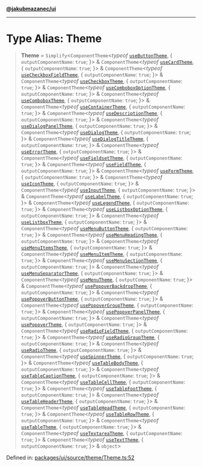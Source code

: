 [**@jakubmazanec/ui**](../README.md)

---

# Type Alias: Theme

> **Theme** = `Simplify`\<`ComponentTheme`\<_typeof_
> [`useButtonTheme`](../variables/useButtonTheme.md), \{ `outputComponentName`: `true`; \}\> &
> `ComponentTheme`\<_typeof_ [`useCardTheme`](../variables/useCardTheme.md), \{
> `outputComponentName`: `true`; \}\> & `ComponentTheme`\<_typeof_
> [`useCheckboxFieldTheme`](../variables/useCheckboxFieldTheme.md), \{ `outputComponentName`:
> `true`; \}\> & `ComponentTheme`\<_typeof_ [`useCheckboxTheme`](../variables/useCheckboxTheme.md),
> \{ `outputComponentName`: `true`; \}\> & `ComponentTheme`\<_typeof_
> [`useComboboxOptionTheme`](../variables/useComboboxOptionTheme.md), \{ `outputComponentName`:
> `true`; \}\> & `ComponentTheme`\<_typeof_ [`useComboboxTheme`](../variables/useComboboxTheme.md),
> \{ `outputComponentName`: `true`; \}\> & `ComponentTheme`\<_typeof_
> [`useContainerTheme`](../variables/useContainerTheme.md), \{ `outputComponentName`: `true`; \}\> &
> `ComponentTheme`\<_typeof_ [`useDescriptionTheme`](../variables/useDescriptionTheme.md), \{
> `outputComponentName`: `true`; \}\> & `ComponentTheme`\<_typeof_
> [`useDialogPanelTheme`](../variables/useDialogPanelTheme.md), \{ `outputComponentName`: `true`;
> \}\> & `ComponentTheme`\<_typeof_ [`useDialogTheme`](../variables/useDialogTheme.md), \{
> `outputComponentName`: `true`; \}\> & `ComponentTheme`\<_typeof_
> [`useDialogTitleTheme`](../variables/useDialogTitleTheme.md), \{ `outputComponentName`: `true`;
> \}\> & `ComponentTheme`\<_typeof_ [`useErrorTheme`](../variables/useErrorTheme.md), \{
> `outputComponentName`: `true`; \}\> & `ComponentTheme`\<_typeof_
> [`useFieldsetTheme`](../variables/useFieldsetTheme.md), \{ `outputComponentName`: `true`; \}\> &
> `ComponentTheme`\<_typeof_ [`useFieldTheme`](../variables/useFieldTheme.md), \{
> `outputComponentName`: `true`; \}\> & `ComponentTheme`\<_typeof_
> [`useFormTheme`](../variables/useFormTheme.md), \{ `outputComponentName`: `true`; \}\> &
> `ComponentTheme`\<_typeof_ [`useIconTheme`](../variables/useIconTheme.md), \{
> `outputComponentName`: `true`; \}\> & `ComponentTheme`\<_typeof_
> [`useInputTheme`](../variables/useInputTheme.md), \{ `outputComponentName`: `true`; \}\> &
> `ComponentTheme`\<_typeof_ [`useLabelTheme`](../variables/useLabelTheme.md), \{
> `outputComponentName`: `true`; \}\> & `ComponentTheme`\<_typeof_
> [`useLegendTheme`](../variables/useLegendTheme.md), \{ `outputComponentName`: `true`; \}\> &
> `ComponentTheme`\<_typeof_ [`useListboxOptionTheme`](../variables/useListboxOptionTheme.md), \{
> `outputComponentName`: `true`; \}\> & `ComponentTheme`\<_typeof_
> [`useListboxTheme`](../variables/useListboxTheme.md), \{ `outputComponentName`: `true`; \}\> &
> `ComponentTheme`\<_typeof_ [`useMenuButtonTheme`](../variables/useMenuButtonTheme.md), \{
> `outputComponentName`: `true`; \}\> & `ComponentTheme`\<_typeof_
> [`useMenuHeadingTheme`](../variables/useMenuHeadingTheme.md), \{ `outputComponentName`: `true`;
> \}\> & `ComponentTheme`\<_typeof_ [`useMenuItemsTheme`](../variables/useMenuItemsTheme.md), \{
> `outputComponentName`: `true`; \}\> & `ComponentTheme`\<_typeof_
> [`useMenuItemTheme`](../variables/useMenuItemTheme.md), \{ `outputComponentName`: `true`; \}\> &
> `ComponentTheme`\<_typeof_ [`useMenuSectionTheme`](../variables/useMenuSectionTheme.md), \{
> `outputComponentName`: `true`; \}\> & `ComponentTheme`\<_typeof_
> [`useMenuSeparatorTheme`](../variables/useMenuSeparatorTheme.md), \{ `outputComponentName`:
> `true`; \}\> & `ComponentTheme`\<_typeof_ [`useMenuTheme`](../variables/useMenuTheme.md), \{
> `outputComponentName`: `true`; \}\> & `ComponentTheme`\<_typeof_
> [`usePopoverBackdropTheme`](../variables/usePopoverBackdropTheme.md), \{ `outputComponentName`:
> `true`; \}\> & `ComponentTheme`\<_typeof_
> [`usePopoverButtonTheme`](../variables/usePopoverButtonTheme.md), \{ `outputComponentName`:
> `true`; \}\> & `ComponentTheme`\<_typeof_
> [`usePopoverGroupTheme`](../variables/usePopoverGroupTheme.md), \{ `outputComponentName`: `true`;
> \}\> & `ComponentTheme`\<_typeof_ [`usePopoverPanelTheme`](../variables/usePopoverPanelTheme.md),
> \{ `outputComponentName`: `true`; \}\> & `ComponentTheme`\<_typeof_
> [`usePopoverTheme`](../variables/usePopoverTheme.md), \{ `outputComponentName`: `true`; \}\> &
> `ComponentTheme`\<_typeof_ [`useRadioFieldTheme`](../variables/useRadioFieldTheme.md), \{
> `outputComponentName`: `true`; \}\> & `ComponentTheme`\<_typeof_
> [`useRadioGroupTheme`](../variables/useRadioGroupTheme.md), \{ `outputComponentName`: `true`; \}\>
> & `ComponentTheme`\<_typeof_ [`useRadioTheme`](../variables/useRadioTheme.md), \{
> `outputComponentName`: `true`; \}\> & `ComponentTheme`\<_typeof_
> [`useSpinnerTheme`](../variables/useSpinnerTheme.md), \{ `outputComponentName`: `true`; \}\> &
> `ComponentTheme`\<_typeof_ [`useTableBodyTheme`](../variables/useTableBodyTheme.md), \{
> `outputComponentName`: `true`; \}\> & `ComponentTheme`\<_typeof_
> [`useTableCaptionTheme`](../variables/useTableCaptionTheme.md), \{ `outputComponentName`: `true`;
> \}\> & `ComponentTheme`\<_typeof_ [`useTableCellTheme`](../variables/useTableCellTheme.md), \{
> `outputComponentName`: `true`; \}\> & `ComponentTheme`\<_typeof_
> [`useTableFootTheme`](../variables/useTableFootTheme.md), \{ `outputComponentName`: `true`; \}\> &
> `ComponentTheme`\<_typeof_ [`useTableHeaderTheme`](../variables/useTableHeaderTheme.md), \{
> `outputComponentName`: `true`; \}\> & `ComponentTheme`\<_typeof_
> [`useTableHeadTheme`](../variables/useTableHeadTheme.md), \{ `outputComponentName`: `true`; \}\> &
> `ComponentTheme`\<_typeof_ [`useTableRowTheme`](../variables/useTableRowTheme.md), \{
> `outputComponentName`: `true`; \}\> & `ComponentTheme`\<_typeof_
> [`useTableTheme`](../variables/useTableTheme.md), \{ `outputComponentName`: `true`; \}\> &
> `ComponentTheme`\<_typeof_ [`useTextareaTheme`](../variables/useTextareaTheme.md), \{
> `outputComponentName`: `true`; \}\> & `ComponentTheme`\<_typeof_
> [`useTextTheme`](../variables/useTextTheme.md), \{ `outputComponentName`: `true`; \}\> &
> `object`\>

Defined in:
[packages/ui/source/theme/Theme.ts:52](https://github.com/jakubmazanec/tools/blob/acfa246dbb1035f65efb7fa114167a3cbefca108/packages/ui/source/theme/Theme.ts#L52)
